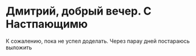 # Дмитрий, добрый вечер. С Настпающимю
К сожалению, пока не успел доделать. Через парау дней постараюсь выложить
